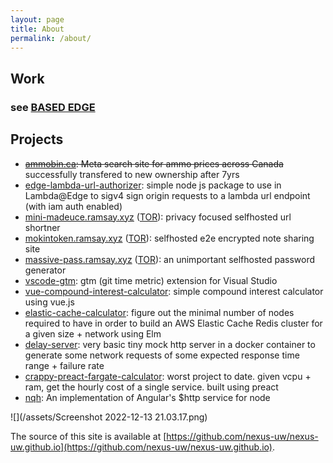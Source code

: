 ```yaml
---
layout: page
title: About
permalink: /about/
---
```


## Work
### see [BASED EDGE](https://basededge.dev)

## Projects
- ~~[ammobin.ca](https://ammobin.ca/?ref=blog_about): Meta search site for ammo prices across Canada~~ successfully transfered to new ownership after 7yrs
- [edge-lambda-url-authorizer](https://github.com/nexus-uw/edge-lambda-url-authorizer): simple node js package to use in Lambda@Edge to sigv4 sign origin requests to a lambda url endpoint (with iam auth enabled)
- [mini-madeuce.ramsay.xyz](https://mini-madeuce.ramsay.xyz/?ref=blog_about) ([TOR](http://madeucev3nrsti4nthzqt22dw2n57lseca3735yjhxddevl3zhtg3mad.onion)): privacy focused selfhosted url shortner
- [mokintoken.ramsay.xyz](https://mokintoken.ramsay.xyz/?ref=blog_about) ([TOR](http://mokinan4qvxi4ragyzgkewrmnnqslkcdglk6v5zruknwnnuvv2lu5uad.onion)): selfhosted e2e encrypted note sharing site
- [massive-pass.ramsay.xyz](https://massive-pass.ramsay.xyz/?ref=blog_about) ([TOR](http://massiveeeati5xv7sszovagrkamzdtshv4sg4rzpbg6n2btwkv2f2lqd.onion/)): an unimportant selfhosted password generator
- [vscode-gtm](https://github.com/nexus-uw/vscode-gtm): gtm (git time metric) extension for Visual Studio
- [vue-compound-interest-calculator](https://nexus-uw.github.io/vue-compound-interest-calculator/): simple compound interest calculator using vue.js
- [elastic-cache-calculator](https://nexus-uw.github.io/elastic-cache-calculator/): figure out the minimal number of nodes required to have in order to build an AWS Elastic Cache Redis cluster for a given size + network using Elm
- [delay-server](https://github.com/nexus-uw/delay-server): very basic tiny mock http server in a docker container to generate some network requests of some expected response time range + failure rate
- [crappy-preact-fargate-calculator](https://nexus-uw.github.io/crappy-preact-fargate-calculator/): worst project to date. given vcpu + ram, get the hourly cost of a single service. built using preact
- [nqh](https://github.com/nexus-uw/nqh): An implementation of Angular's $http service for node



![](/assets/Screenshot 2022-12-13 21.03.17.png)


The source of this site is available at [https://github.com/nexus-uw/nexus-uw.github.io](https://github.com/nexus-uw/nexus-uw.github.io).

